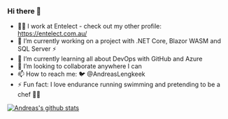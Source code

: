 ### Hi there 👋

- 👨‍💻 I work at Entelect - check out my other profile: https://entelect.com.au/
- 🔭 I’m currently working on a project with .NET Core, Blazor WASM and SQL Server ⚡
- 🌱 I’m currently learning all about DevOps with GitHub and Azure
- 👯 I’m looking to collaborate anywhere I can
- 📫 How to reach me: 🐦 @AndreasLengkeek
- ⚡ Fun fact: I love endurance running swimming and pretending to be a chef 👨‍🍳

[![Andreas's github stats](https://github-readme-stats.vercel.app/api?username=andreaslengkeek&theme=dark)](https://github.com/andreaslengkeek/github-readme-stats)


<!--
**AndreasLengkeek/AndreasLengkeek** is a ✨ _special_ ✨ repository because its `README.md` (this file) appears on your GitHub profile.

Here are some ideas to get you started:

-->
